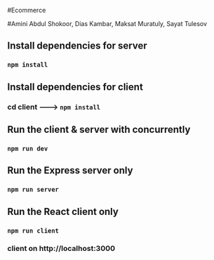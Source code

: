 #Ecommerce 

#Amini Abdul Shokoor, Dias Kambar, Maksat Muratuly, Sayat Tulesov

## Install dependencies for server 
### `npm install`

## Install dependencies for client
### cd client ---> `npm install`

## Run the client & server with concurrently
### `npm run dev`

## Run the Express server only
### `npm run server`

## Run the React client only
### `npm run client`

### client on http://localhost:3000

